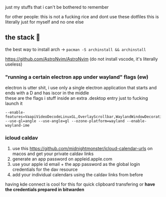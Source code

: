 just my stuffs that i can't be bothered to remember

for other people: this is not a fucking rice and dont use these dotfiles this is literally just for myself and no one else

## the stack 💮

the best way to install arch → `pacman -S archinstall && archinstall`

https://github.com/AstroNvim/AstroNvim (do not install vscode, it's literally useless)

### "running a certain electron app under wayland" flags (ew)

electron is utter shit, i use only a single electron application that starts and ends with a D and has iscor in the middle  
these are the flags i stuff inside an extra .desktop entry just to fucking launch it

```
--enable-features=VaapiVideoDecodeLinuxGL,OverlayScrollbar,WaylandWindowDecorations,WebRTCPipeWireCapturer --use-gl=angle --use-angle=gl --ozone-platform=wayland --enable-wayland-ime
```

### icloud caldav

1. use this https://github.com/midnightmonster/icloud-calendar-urls on macos and get your private caldav links
2. generate an app password on appleid.apple.com
3. use your apple id email + the app password as the global login credentials for the dav resource
4. add your individual calendars using the caldav links from before

having kde connect is cool for this for quick clipboard transfering or **have the credentials prepared in bitwarden**